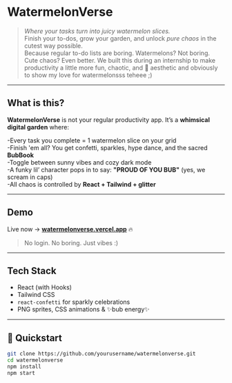 # WatermelonVerse

> _Where your tasks turn into juicy watermelon slices._  
> Finish your to-dos, grow your garden, and unlock *pure chaos* in the cutest way possible.<br>
Because regular to-do lists are boring.
Watermelons? Not boring.
Cute chaos? Even better.
We built this during an internship to make productivity a little more fun, chaotic, and 🍉 aesthetic and obviously to show my love for watermelonsss teheee ;)
---

## What is this?

**WatermelonVerse** is not your regular productivity app. It’s a **whimsical digital garden** where:

-Every task you complete = 1 watermelon slice on your grid  
-Finish 'em all? You get confetti, sparkles, hype dance, and the sacred **BubBook**  
-Toggle between sunny vibes and cozy dark mode  
-A funky lil’ character pops in to say: **"PROUD OF YOU BUB"** (yes, we scream in caps)  
-All chaos is controlled by **React + Tailwind + glitter**

---

## Demo

Live now → [**watermelonverse.vercel.app**](https://watermelonverse.vercel.app/) 🔥  
> No login. No boring. Just vibes :)

---

## Tech Stack

- React (with Hooks)
- Tailwind CSS
- `react-confetti` for sparkly celebrations
-  PNG sprites, CSS animations & ✨bub energy✨

---

## 🚀 Quickstart

```bash
git clone https://github.com/yourusername/watermelonverse.git
cd watermelonverse
npm install
npm start
